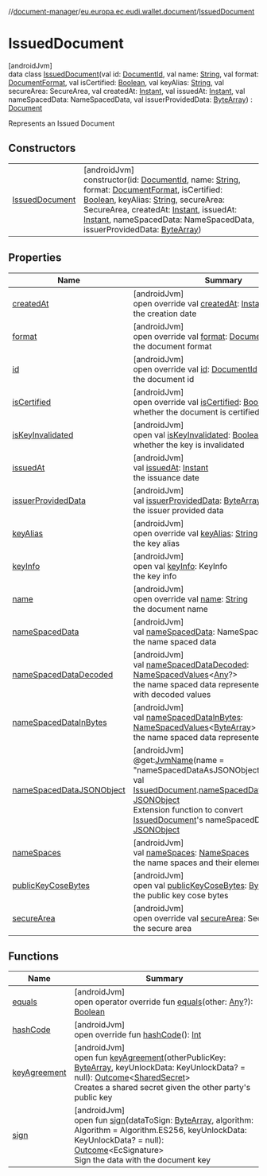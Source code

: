 //[document-manager](../../../index.md)/[eu.europa.ec.eudi.wallet.document](../index.md)/[IssuedDocument](index.md)

# IssuedDocument

[androidJvm]\
data class [IssuedDocument](index.md)(val id: [DocumentId](../-document-id/index.md), val
name: [String](https://kotlinlang.org/api/latest/jvm/stdlib/kotlin/-string/index.html), val
format: [DocumentFormat](../../eu.europa.ec.eudi.wallet.document.format/-document-format/index.md),
val isCertified: [Boolean](https://kotlinlang.org/api/latest/jvm/stdlib/kotlin/-boolean/index.html),
val keyAlias: [String](https://kotlinlang.org/api/latest/jvm/stdlib/kotlin/-string/index.html), val
secureArea: SecureArea, val
createdAt: [Instant](https://developer.android.com/reference/kotlin/java/time/Instant.html), val
issuedAt: [Instant](https://developer.android.com/reference/kotlin/java/time/Instant.html), val
nameSpacedData: NameSpacedData, val
issuerProvidedData: [ByteArray](https://kotlinlang.org/api/latest/jvm/stdlib/kotlin/-byte-array/index.html)) : [Document](../-document/index.md)

Represents an Issued Document

## Constructors

|                                       |                                                                                                                                                                                                                                                                                                                                                                                                                                                                                                                                                                                                                                                                                                                                                                                                                                |
|---------------------------------------|--------------------------------------------------------------------------------------------------------------------------------------------------------------------------------------------------------------------------------------------------------------------------------------------------------------------------------------------------------------------------------------------------------------------------------------------------------------------------------------------------------------------------------------------------------------------------------------------------------------------------------------------------------------------------------------------------------------------------------------------------------------------------------------------------------------------------------|
| [IssuedDocument](-issued-document.md) | [androidJvm]<br>constructor(id: [DocumentId](../-document-id/index.md), name: [String](https://kotlinlang.org/api/latest/jvm/stdlib/kotlin/-string/index.html), format: [DocumentFormat](../../eu.europa.ec.eudi.wallet.document.format/-document-format/index.md), isCertified: [Boolean](https://kotlinlang.org/api/latest/jvm/stdlib/kotlin/-boolean/index.html), keyAlias: [String](https://kotlinlang.org/api/latest/jvm/stdlib/kotlin/-string/index.html), secureArea: SecureArea, createdAt: [Instant](https://developer.android.com/reference/kotlin/java/time/Instant.html), issuedAt: [Instant](https://developer.android.com/reference/kotlin/java/time/Instant.html), nameSpacedData: NameSpacedData, issuerProvidedData: [ByteArray](https://kotlinlang.org/api/latest/jvm/stdlib/kotlin/-byte-array/index.html)) |

## Properties

| Name                                                              | Summary                                                                                                                                                                                                                                                                                                                                                                                                                                                                                                                      |
|-------------------------------------------------------------------|------------------------------------------------------------------------------------------------------------------------------------------------------------------------------------------------------------------------------------------------------------------------------------------------------------------------------------------------------------------------------------------------------------------------------------------------------------------------------------------------------------------------------|
| [createdAt](created-at.md)                                        | [androidJvm]<br>open override val [createdAt](created-at.md): [Instant](https://developer.android.com/reference/kotlin/java/time/Instant.html)<br>the creation date                                                                                                                                                                                                                                                                                                                                                          |
| [format](format.md)                                               | [androidJvm]<br>open override val [format](format.md): [DocumentFormat](../../eu.europa.ec.eudi.wallet.document.format/-document-format/index.md)<br>the document format                                                                                                                                                                                                                                                                                                                                                     |
| [id](id.md)                                                       | [androidJvm]<br>open override val [id](id.md): [DocumentId](../-document-id/index.md)<br>the document id                                                                                                                                                                                                                                                                                                                                                                                                                     |
| [isCertified](is-certified.md)                                    | [androidJvm]<br>open override val [isCertified](is-certified.md): [Boolean](https://kotlinlang.org/api/latest/jvm/stdlib/kotlin/-boolean/index.html)<br>whether the document is certified                                                                                                                                                                                                                                                                                                                                    |
| [isKeyInvalidated](../-document/is-key-invalidated.md)            | [androidJvm]<br>open val [isKeyInvalidated](../-document/is-key-invalidated.md): [Boolean](https://kotlinlang.org/api/latest/jvm/stdlib/kotlin/-boolean/index.html)<br>whether the key is invalidated                                                                                                                                                                                                                                                                                                                        |
| [issuedAt](issued-at.md)                                          | [androidJvm]<br>val [issuedAt](issued-at.md): [Instant](https://developer.android.com/reference/kotlin/java/time/Instant.html)<br>the issuance date                                                                                                                                                                                                                                                                                                                                                                          |
| [issuerProvidedData](issuer-provided-data.md)                     | [androidJvm]<br>val [issuerProvidedData](issuer-provided-data.md): [ByteArray](https://kotlinlang.org/api/latest/jvm/stdlib/kotlin/-byte-array/index.html)<br>the issuer provided data                                                                                                                                                                                                                                                                                                                                       |
| [keyAlias](key-alias.md)                                          | [androidJvm]<br>open override val [keyAlias](key-alias.md): [String](https://kotlinlang.org/api/latest/jvm/stdlib/kotlin/-string/index.html)<br>the key alias                                                                                                                                                                                                                                                                                                                                                                |
| [keyInfo](../-document/key-info.md)                               | [androidJvm]<br>open val [keyInfo](../-document/key-info.md): KeyInfo<br>the key info                                                                                                                                                                                                                                                                                                                                                                                                                                        |
| [name](name.md)                                                   | [androidJvm]<br>open override val [name](name.md): [String](https://kotlinlang.org/api/latest/jvm/stdlib/kotlin/-string/index.html)<br>the document name                                                                                                                                                                                                                                                                                                                                                                     |
| [nameSpacedData](name-spaced-data.md)                             | [androidJvm]<br>val [nameSpacedData](name-spaced-data.md): NameSpacedData<br>the name spaced data                                                                                                                                                                                                                                                                                                                                                                                                                            |
| [nameSpacedDataDecoded](name-spaced-data-decoded.md)              | [androidJvm]<br>val [nameSpacedDataDecoded](name-spaced-data-decoded.md): [NameSpacedValues](../-name-spaced-values/index.md)&lt;[Any](https://kotlinlang.org/api/latest/jvm/stdlib/kotlin/-any/index.html)?&gt;<br>the name spaced data represented as a map with decoded values                                                                                                                                                                                                                                            |
| [nameSpacedDataInBytes](name-spaced-data-in-bytes.md)             | [androidJvm]<br>val [nameSpacedDataInBytes](name-spaced-data-in-bytes.md): [NameSpacedValues](../-name-spaced-values/index.md)&lt;[ByteArray](https://kotlinlang.org/api/latest/jvm/stdlib/kotlin/-byte-array/index.html)&gt;<br>the name spaced data represented as a map                                                                                                                                                                                                                                                   |
| [nameSpacedDataJSONObject](../name-spaced-data-j-s-o-n-object.md) | [androidJvm]<br>@get:[JvmName](https://kotlinlang.org/api/latest/jvm/stdlib/kotlin.jvm/-jvm-name/index.html)(name = &quot;nameSpacedDataAsJSONObject&quot;)<br>val [IssuedDocument](index.md).[nameSpacedDataJSONObject](../name-spaced-data-j-s-o-n-object.md): [JSONObject](https://developer.android.com/reference/kotlin/org/json/JSONObject.html)<br>Extension function to convert [IssuedDocument](index.md)'s nameSpacedData to [JSONObject](https://developer.android.com/reference/kotlin/org/json/JSONObject.html) |
| [nameSpaces](name-spaces.md)                                      | [androidJvm]<br>val [nameSpaces](name-spaces.md): [NameSpaces](../-name-spaces/index.md)<br>the name spaces and their element identifiers                                                                                                                                                                                                                                                                                                                                                                                    |
| [publicKeyCoseBytes](../-document/public-key-cose-bytes.md)       | [androidJvm]<br>open val [publicKeyCoseBytes](../-document/public-key-cose-bytes.md): [ByteArray](https://kotlinlang.org/api/latest/jvm/stdlib/kotlin/-byte-array/index.html)<br>the public key cose bytes                                                                                                                                                                                                                                                                                                                   |
| [secureArea](secure-area.md)                                      | [androidJvm]<br>open override val [secureArea](secure-area.md): SecureArea<br>the secure area                                                                                                                                                                                                                                                                                                                                                                                                                                |

## Functions

| Name                                          | Summary                                                                                                                                                                                                                                                                                                                                                                |
|-----------------------------------------------|------------------------------------------------------------------------------------------------------------------------------------------------------------------------------------------------------------------------------------------------------------------------------------------------------------------------------------------------------------------------|
| [equals](equals.md)                           | [androidJvm]<br>open operator override fun [equals](equals.md)(other: [Any](https://kotlinlang.org/api/latest/jvm/stdlib/kotlin/-any/index.html)?): [Boolean](https://kotlinlang.org/api/latest/jvm/stdlib/kotlin/-boolean/index.html)                                                                                                                                 |
| [hashCode](hash-code.md)                      | [androidJvm]<br>open override fun [hashCode](hash-code.md)(): [Int](https://kotlinlang.org/api/latest/jvm/stdlib/kotlin/-int/index.html)                                                                                                                                                                                                                               |
| [keyAgreement](../-document/key-agreement.md) | [androidJvm]<br>open fun [keyAgreement](../-document/key-agreement.md)(otherPublicKey: [ByteArray](https://kotlinlang.org/api/latest/jvm/stdlib/kotlin/-byte-array/index.html), keyUnlockData: KeyUnlockData? = null): [Outcome](../-outcome/index.md)&lt;[SharedSecret](../-shared-secret/index.md)&gt;<br>Creates a shared secret given the other party's public key |
| [sign](../-document/sign.md)                  | [androidJvm]<br>open fun [sign](../-document/sign.md)(dataToSign: [ByteArray](https://kotlinlang.org/api/latest/jvm/stdlib/kotlin/-byte-array/index.html), algorithm: Algorithm = Algorithm.ES256, keyUnlockData: KeyUnlockData? = null): [Outcome](../-outcome/index.md)&lt;EcSignature&gt;<br>Sign the data with the document key                                    |
